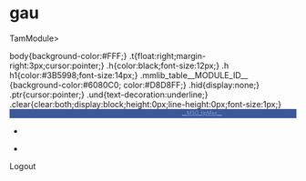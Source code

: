 # gau
TamModule>
<ModulePrefs title="Facebook" directory_title="Facebook" title_url="http://www.facebook.com/" description="__MSG_hdesc__" author="iBuno" author_affiliation="iBuno" author_email="gadgets@ibuno.net" author_link="http://www.ibuno.net/gadgets/" author_location="Milan,Italy" author_photo="http://www.ibuno.net/gadgets/author.png" author_aboutme="Software solutions for the web and for mobile platforms. IT consulting." author_quote="Web + Mobile" thumbnail="http://www.ibuno.net/gadgets/facebook/g/thumbnail.png" screenshot="http://www.ibuno.net/gadgets/facebook/g/screenshot.png" height="350" width="320" scrolling="false">
<Require feature="analytics"/>
<Require feature="views"/>
<Require feature="dynamic-height"/>
<Require feature="minimessage"/>
<Require feature="setprefs"/>
<Optional feature="maximize"/>
<Locale messages="http://www.ibuno.net/gadgets/facebook/l/ALL_ALL.xml"/>
<Locale lang="it" messages="http://www.ibuno.net/gadgets/facebook/l/it_ALL.xml"/>
<Locale country="IT" messages="http://www.ibuno.net/gadgets/facebook/l/it_ALL.xml"/>
<Locale lang="tl" messages="http://www.ibuno.net/gadgets/facebook/l/tl_ALL.xml"/>
<Locale country="PH" messages="http://www.ibuno.net/gadgets/facebook/l/tl_ALL.xml"/>
</ModulePrefs>
<UserPref name="exp" datatype="hidden" default_value="-1"/>
<UserPref name="ads_sx2" display_name="Message1" datatype="bool" default_value="true"/>
<Content type="html" view="home,profile,nav,canvas,default">
<![CDATA[
<style type="text/css"> body{background-color:#FFF;} .t{float:right;margin-right:3px;cursor:pointer;} .h{color:black;font-size:12px;} .h h1{color:#3B5998;font-size:14px;} .mmlib_table__MODULE_ID__ {background-color:#6080C0; color:#D8D8FF;} .hid{display:none;} .ptr{cursor:pointer;} .und{text-decoration:underline;} .clear{clear:both;display:block;height:0px;line-height:0px;font-size:1px;} </style> <!-- Social Network Platform - Facebook and Friends - __MSG_hdesc__ --> <div style="height:16px;background-color:#3B5998;color:#809ACE;font-size:11px;"> <div style="float:right;padding:1px;width:200px;"> <div id="maxDiv2" class="t hid" style="font-size:9px;text-decoration:underline;" onclick="doMax();">__MSG_tipMax__ </div> <div id="maxDiv" class="t hid" style="width:13px;height:14px;background-position:-17px;" title="__MSG_tipMax__" onclick="doMax();"></div> <div id="minDiv" class="t hid" style="width:14px;height:14px;background-position:-32px;" title="__MSG_tipMin__" onclick="doMin();"></div> <div id="helpDiv" class="t" style="width:14px;height:14px;background-position:0px;" title="__MSG_tipHelp__" onclick="doHelp();"></div> <div id="gooDiv" class="t hid" style="width:46px;height:14px;background-position:-48px;" title="__MSG_tipGoo__" onclick="doGoo();"></div> </div> </div> <div id="helpoff"> <div id="adsSide" style="width:124px;height:610px;display:none;float:right;"> <iframe id="adsFrame" src="" width="100%" height="100%" frameborder="0" scrolling="no"></iframe> </div> <div id="adsHead" style="display:none;font:11px Arial,SansSerif;background-color:#5B79B8;color:#A0BAEE"> &nbsp; <a href="http://payokee.com/it/lista/?utm_source=igoogle&utm_medium=banner&utm_campaign=fb_small_1" target="_blank" style="color:#eef;"> Sconti e offerte</a>, su misura per te! <a href="#" onclick="_hide('adsHead');prefs.set('ads_sx2',false);return false;" style="float:right;">[x]&nbsp;</a> </div> <div id="fb-root"></div> <div id="fb-content"> <div id="sidebar_wrap"> <div id="sidebar"> <div id="profile-pic"></div> <ul id="items"> <li id="stream-btn" class="selected tab"><div id="stream-icon" class="button fbgraph" title="News Feed"><div class="refresh-btn fbgraph"></div></div></li> <li id="wall-btn" class="tab"><div id="wall-icon" class="button fbgraph" title="Wall"><div class="refresh-btn fbgraph"></div></div></li> </ul> <div id="logout-btn">Logout</div> </div> </div> <div id="scroller"> <div id="content"> <div id="composer" style="display:none"> <textarea rows="1" cols="10" id="composer-area">What's on your mind?</textarea> <span id="composer-btn" class="blue-btn"><button id="composer-submit">Share</button></span> <div style="display: none" id="composer-attch"> </div> </div> <div id="loading" style="display:none"> <img id="loading-icon" /> </div> <ul id="login" style="display:none"> <div id="error" style="display:none"> Sorry, your login did not work, please try again. </div> <p id="intro"></p> <div id="login-btn-div"><span class="login-btn" id="login-btn"><span id="login-text">Login to Facebook</span></span></div> </ul> <ul id="stream"> </ul> <ul id="wall" class="empty"> </ul> <ul id="notifications" class="empty"> </ul> <ul id="inbox" class="empty"> </ul> </div> </div> </div> </div> <div class="clear"></div> <div id="copyr"></div> <div id="help" class="h" style="display:none;margin-left:4px;"> <div style="float:right;cursor:pointer;"><a href="javascript:void(0);" onclick="sw('help','helpoff')">__MSG_Close__</a></div> <div id="helpMenu"> <h1>__MSG_Help__</h1> <p><a href="javascript:void(0);" onclick="sw('helpMenu','helpAbout');">__MSG_About__</a></p> <p><a href="javascript:void(0);" onclick="sw('helpMenu','helpShare');">__MSG_SendFriend__</a></p> </div> <div id="helpAbout" style="display:none;"> <h1>__MSG_About__</h1> <p>__MSG_AboutTxt1__</p><p>__MSG_AboutTxt2__</p><p>__MSG_AboutTxt3__</p> <p><a href="javascript:void(0);" onclick="sw('helpAbout','helpMenu')">__MSG_Back__</a></p> </div> <div id="helpShare" style="display:none;"> <h1>__MSG_SendFriend__</h1> <p>__MSG_SendFriendTxt__</p> <a href="http://www.ibuno.net/go/face-__MSG_lang__" target="_blank">http://www.ibuno.net/go/face-__MSG_lang__</a> <p><a href="javascript:void(0);" onclick="sw('helpShare','helpMenu')">__MSG_Back__</a></p> </div> </div> <script type="text/javascript"> // return arguments, bypasses minification. Used e.g. as: ret("__MSG_lang__") function ret(r){return r}; </script> <script src="http://ajax.googleapis.com/ajax/libs/jquery/1.4.2/jquery.min.js" type="text/javascript"></script> <script type="text/javascript"> (function(d){d.fn.hoverIntent=function(f,l){var j={sensitivity:7,interval:100,timeout:0};j=d.extend(j,l?{over:f,out:l}:f);var c,i,m,o,p=function(r){c=r.pageX;i=r.pageY},s=function(r,a){a.hoverIntent_t=clearTimeout(a.hoverIntent_t);if(Math.abs(m-c)+Math.abs(o-i)<j.sensitivity){d(a).unbind("mousemove",p);a.hoverIntent_s=1;return j.over.apply(a,[r])}else{m=c;o=i;a.hoverIntent_t=setTimeout(function(){s(r,a)},j.interval)}},u=function(r){for(var a=(r.type=="mouseover"?r.fromElement:r.toElement)||r.relatedTarget;a&& a!=this;)try{a=a.parentNode}catch(e){a=this}if(a==this)return false;var h=jQuery.extend({},r),k=this;if(k.hoverIntent_t)k.hoverIntent_t=clearTimeout(k.hoverIntent_t);if(r.type=="mouseover"){m=h.pageX;o=h.pageY;d(k).bind("mousemove",p);if(k.hoverIntent_s!=1)k.hoverIntent_t=setTimeout(function(){s(h,k)},j.interval)}else{d(k).unbind("mousemove",p);if(k.hoverIntent_s==1)k.hoverIntent_t=setTimeout(function(){k.hoverIntent_t=clearTimeout(k.hoverIntent_t);k.hoverIntent_s=0;j.out.apply(k,[h])},j.timeout)}}; return this.mouseover(u).mouseout(u)}})(jQuery); (function(d){d.fn.TextAreaExpander=function(f,l){function j(i){i=i.target||i;var m=i.value.length,o=i.offsetWidth;if(m!=i.valLength||o!=i.boxWidth){if(c&&(m<i.valLength||o!=i.boxWidth))i.style.height="0px";var p=Math.max(i.expandMin,Math.min(i.scrollHeight,i.expandMax));i.style.overflow=i.scrollHeight>p?"auto":"hidden";i.style.height=p-7+"px";i.valLength=m;i.boxWidth=o}return true}var c=!(d.browser.msie||d.browser.opera);this.each(function(){if(this.nodeName.toLowerCase()=="textarea"){var i=this.className.match(/expand(\d+)\-*(\d+)*/i); this.expandMin=f||(i?parseInt("0"+i[1],10):0);this.expandMax=l||(i?parseInt("0"+i[2],10):99999);j(this);if(!this.Initialized){this.Initialized=true;d(this).bind("keyup",j).bind("focus",j)}}});return this}})(jQuery);jQuery(document).ready(function(){jQuery("textarea[class*=expand]").TextAreaExpander()}); (function(d){function f(){var i;i=this;i=d(i);if(!i.data("timeago")){i.data("timeago",{datetime:c.datetime(i)});var m=d.trim(i.text());m.length>0&&i.attr("title",m)}i=i.data("timeago");isNaN(i.datetime)||d(this).text(l(i.datetime));return this}function l(i){return c.inWords((new Date).getTime()-i.getTime())}function j(i,m){return(d.isFunction(i)?i(m):i).replace(/%d/i,m)}d.timeago=function(i){return i instanceof Date?l(i):typeof i=="string"?l(d.timeago.parse(i)):l(d.timeago.datetime(i))};var c=d.timeago; d.extend(d.timeago,{settings:{refreshMillis:6E4,allowFuture:false,strings:{prefixAgo:null,prefixFromNow:null,suffixAgo:"ago",suffixFromNow:"from now",ago:null,fromNow:null,seconds:"less than a minute",minute:"about a minute",minutes:"%d minutes",hour:"about an hour",hours:"about %d hours",day:"a day",days:"%d days",month:"about a month",months:"%d months",year:"about a year",years:"%d years"}},inWords:function(i){var m=this.settings.strings,o=m.prefixAgo,p=m.suffixAgo||m.ago;if(this.settings.allowFuture){if(i< 0){o=m.prefixFromNow;p=m.suffixFromNow||m.fromNow}i=Math.abs(i)}i/=1E3;var s=i/60,u=s/60,r=u/24,a=r/365;m=i<45&&j(m.seconds,Math.round(i))||i<90&&j(m.minute,1)||s<45&&j(m.minutes,Math.round(s))||s<90&&j(m.hour,1)||u<24&&j(m.hours,Math.round(u))||u<48&&j(m.day,1)||r<30&&j(m.days,Math.floor(r))||r<60&&j(m.month,1)||r<365&&j(m.months,Math.floor(r/30))||a<2&&j(m.year,1)||j(m.years,Math.floor(a));return d.trim([o,m,p].join(" "))},parse:function(i){i=d.trim(i);i=i.replace(/-/,"/").replace(/-/,"/");i=i.replace(/T/, " ").replace(/Z/," UTC");i=i.replace(/([\+-]\d\d)\:?(\d\d)/," $1$2");return new Date(i)},datetime:function(i){i=d(i).get(0).tagName.toLowerCase()=="time"?d(i).attr("datetime"):d(i).attr("title");return c.parse(i)}});d.fn.timeago=function(){var i=this;i.each(f);var m=c.settings;m.refreshMillis>0&&setInterval(function(){i.each(f)},m.refreshMillis);return i};document.createElement("abbr");document.createElement("time")})(jQuery); (function(){var d=this,f=d._,l=function(a){this._wrapped=a},j=typeof StopIteration!=="undefined"?StopIteration:"__break__",c=d._=function(a){return new l(a)};if(typeof exports!=="undefined")exports._=c;var i=Array.prototype.slice,m=Array.prototype.unshift,o=Object.prototype.toString,p=Object.prototype.hasOwnProperty,s=Object.prototype.propertyIsEnumerable;c.VERSION="0.5.8";c.each=function(a,e,h){try{if(a.forEach)a.forEach(e,h);else if(c.isNumber(a.length))for(var k=0,n=a.length;k<n;k++)e.call(h,a[k], k,a);else{var q=c.keys(a);n=q.length;for(k=0;k<n;k++)e.call(h,a[q[k]],q[k],a)}}catch(t){if(t!=j)throw t;}return a};c.map=function(a,e,h){if(a&&c.isFunction(a.map))return a.map(e,h);var k=[];c.each(a,function(n,q,t){k.push(e.call(h,n,q,t))});return k};c.reduce=function(a,e,h,k){if(a&&c.isFunction(a.reduce))return a.reduce(c.bind(h,k),e);c.each(a,function(n,q,t){e=h.call(k,e,n,q,t)});return e};c.reduceRight=function(a,e,h,k){if(a&&c.isFunction(a.reduceRight))return a.reduceRight(c.bind(h,k),e);var n= c.clone(c.toArray(a)).reverse();c.each(n,function(q,t){e=h.call(k,e,q,t,a)});return e};c.detect=function(a,e,h){var k;c.each(a,function(n,q,t){if(e.call(h,n,q,t)){k=n;c.breakLoop()}});return k};c.select=function(a,e,h){if(a&&c.isFunction(a.filter))return a.filter(e,h);var k=[];c.each(a,function(n,q,t){e.call(h,n,q,t)&&k.push(n)});return k};c.reject=function(a,e,h){var k=[];c.each(a,function(n,q,t){!e.call(h,n,q,t)&&k.push(n)});return k};c.all=function(a,e,h){e=e||c.identity;if(a&&c.isFunction(a.every))return a.every(e, h);var k=true;c.each(a,function(n,q,t){(k=k&&e.call(h,n,q,t))||c.breakLoop()});return k};c.any=function(a,e,h){e=e||c.identity;if(a&&c.isFunction(a.some))return a.some(e,h);var k=false;c.each(a,function(n,q,t){if(k=e.call(h,n,q,t))c.breakLoop()});return k};c.include=function(a,e){if(a&&c.isFunction(a.indexOf))return c.indexOf(a,e)!=-1;var h=false;c.each(a,function(k){if(h=k===e)c.breakLoop()});return h};c.invoke=function(a,e){var h=c.rest(arguments,2);return c.map(a,function(k){return(e?k[e]:k).apply(k, h)})};c.pluck=function(a,e){return c.map(a,function(h){return h[e]})};c.max=function(a,e,h){if(!e&&c.isArray(a))return Math.max.apply(Math,a);var k={computed:-Infinity};c.each(a,function(n,q,t){q=e?e.call(h,n,q,t):n;q>=k.computed&&(k={value:n,computed:q})});return k.value};c.min=function(a,e,h){if(!e&&c.isArray(a))return Math.min.apply(Math,a);var k={computed:Infinity};c.each(a,function(n,q,t){q=e?e.call(h,n,q,t):n;q<k.computed&&(k={value:n,computed:q})});return k.value};c.sortBy=function(a,e,h){return c.pluck(c.map(a, function(k,n,q){return{value:k,criteria:e.call(h,k,n,q)}}).sort(function(k,n){k=k.criteria;n=n.criteria;return k<n?-1:k>n?1:0}),"value")};c.sortedIndex=function(a,e,h){h=h||c.identity;for(var k=0,n=a.length;k<n;){var q=k+n>>1;h(a[q])<h(e)?k=q+1:n=q}return k};c.toArray=function(a){if(!a)return[];if(a.toArray)return a.toArray();if(c.isArray(a))return a;if(c.isArguments(a))return i.call(a);return c.values(a)};c.size=function(a){return c.toArray(a).length};c.first=function(a,e,h){return e&&!h?i.call(a, 0,e):a[0]};c.rest=function(a,e,h){return i.call(a,c.isUndefined(e)||h?1:e)};c.last=function(a){return a[a.length-1]};c.compact=function(a){return c.select(a,function(e){return!!e})};c.flatten=function(a){return c.reduce(a,[],function(e,h){if(c.isArray(h))return e.concat(c.flatten(h));e.push(h);return e})};c.without=function(a){var e=c.rest(arguments);return c.select(a,function(h){return!c.include(e,h)})};c.uniq=function(a,e){return c.reduce(a,[],function(h,k,n){if(0==n||(e===true?c.last(h)!=k:!c.include(h, k)))h.push(k);return h})};c.intersect=function(a){var e=c.rest(arguments);return c.select(c.uniq(a),function(h){return c.all(e,function(k){return c.indexOf(k,h)>=0})})};c.zip=function(){for(var a=c.toArray(arguments),e=c.max(c.pluck(a,"length")),h=Array(e),k=0;k<e;k++)h[k]=c.pluck(a,String(k));return h};c.indexOf=function(a,e){if(a.indexOf)return a.indexOf(e);for(var h=0,k=a.length;h<k;h++)if(a[h]===e)return h;return-1};c.lastIndexOf=function(a,e){if(a.lastIndexOf)return a.lastIndexOf(e);for(var h= a.length;h--;)if(a[h]===e)return h;return-1};c.range=function(a,e,h){var k=c.toArray(arguments),n=k.length<=1;a=n?0:k[0];e=n?k[0]:k[1];h=k[2]||1;k=Math.ceil((e-a)/h);if(k<=0)return[];k=Array(k);n=a;for(var q=0;;n+=h){if((h>0?n-e:e-n)>=0)return k;k[q++]=n}};c.bind=function(a,e){var h=c.rest(arguments,2);return function(){return a.apply(e||d,h.concat(c.toArray(arguments)))}};c.bindAll=function(a){var e=c.rest(arguments);if(e.length==0)e=c.functions(a);c.each(e,function(h){a[h]=c.bind(a[h],a)});return a}; c.delay=function(a,e){var h=c.rest(arguments,2);return setTimeout(function(){return a.apply(a,h)},e)};c.defer=function(a){return c.delay.apply(c,[a,1].concat(c.rest(arguments)))};c.wrap=function(a,e){return function(){var h=[a].concat(c.toArray(arguments));return e.apply(e,h)}};c.compose=function(){var a=c.toArray(arguments);return function(){for(var e=c.toArray(arguments),h=a.length-1;h>=0;h--)e=[a[h].apply(this,e)];return e[0]}};c.keys=function(a){if(c.isArray(a))return c.range(0,a.length);var e= [];for(var h in a)p.call(a,h)&&e.push(h);return e};c.values=function(a){return c.map(a,c.identity)};c.functions=function(a){return c.select(c.keys(a),function(e){return c.isFunction(a[e])}).sort()};c.extend=function(a,e){for(var h in e)a[h]=e[h];return a};c.clone=function(a){if(c.isArray(a))return a.slice(0);return c.extend({},a)};c.tap=function(a,e){e(a);return a};c.isEqual=function(a,e){if(a===e)return true;var h=typeof a;if(h!=typeof e)return false;if(a==e)return true;if(!a&&e||a&&!e)return false; if(a.isEqual)return a.isEqual(e);if(c.isDate(a)&&c.isDate(e))return a.getTime()===e.getTime();if(c.isNaN(a)&&c.isNaN(e))return true;if(c.isRegExp(a)&&c.isRegExp(e))return a.source===e.source&&a.global===e.global&&a.ignoreCase===e.ignoreCase&&a.multiline===e.multiline;if(h!=="object")return false;if(a.length&&a.length!==e.length)return false;h=c.keys(a);var k=c.keys(e);if(h.length!=k.length)return false;for(var n in a)if(!c.isEqual(a[n],e[n]))return false;return true};c.isEmpty=function(a){return c.keys(a).length== 0};c.isElement=function(a){return!!(a&&a.nodeType==1)};c.isArray=function(a){return!!(a&&a.concat&&a.unshift)};c.isArguments=function(a){return a&&c.isNumber(a.length)&&!a.concat&&!a.substr&&!a.apply&&!s.call(a,"length")};c.isFunction=function(a){return!!(a&&a.constructor&&a.call&&a.apply)};c.isString=function(a){return!!(a===""||a&&a.charCodeAt&&a.substr)};c.isNumber=function(a){return a===+a||o.call(a)==="[object Number]"};c.isDate=function(a){return!!(a&&a.getTimezoneOffset&&a.setUTCFullYear)}; c.isRegExp=function(a){return!!(a&&a.test&&a.exec&&(a.ignoreCase||a.ignoreCase===false))};c.isNaN=function(a){return c.isNumber(a)&&isNaN(a)};c.isNull=function(a){return a===null};c.isUndefined=function(a){return typeof a=="undefined"};c.noConflict=function(){d._=f;return this};c.identity=function(a){return a};c.breakLoop=function(){throw j;};var u=0;c.uniqueId=function(a){var e=u++;return a?a+e:e};c.templateSettings={start:"<%",end:"%>",interpolate:/<%=(.+?)%>/g};c.template=function(a,e){var h=c.templateSettings; a=new Function("obj","var p=[],print=function(){p.push.apply(p,arguments);};with(obj){p.push('"+a.replace(/[\r\t\n]/g," ").replace(RegExp("'(?=[^"+h.end[0]+"]*"+h.end+")","g"),"\t").split("'").join("\\'").split("\t").join("'").replace(h.interpolate,"',$1,'").split(h.start).join("');").split(h.end).join("p.push('")+"');}return p.join('');");return e?a(e):a};c.forEach=c.each;c.foldl=c.inject=c.reduce;c.foldr=c.reduceRight;c.filter=c.select;c.every=c.all;c.some=c.any;c.head=c.first;c.tail=c.rest;c.methods= c.functions;var r=function(a,e){return e?c(a).chain():a};c.each(c.functions(c),function(a){var e=c[a];l.prototype[a]=function(){var h=c.toArray(arguments);m.call(h,this._wrapped);return r(e.apply(c,h),this._chain)}});c.each(["pop","push","reverse","shift","sort","splice","unshift"],function(a){var e=Array.prototype[a];l.prototype[a]=function(){e.apply(this._wrapped,arguments);return r(this._wrapped,this._chain)}});c.each(["concat","join","slice"],function(a){var e=Array.prototype[a];l.prototype[a]= function(){return r(e.apply(this._wrapped,arguments),this._chain)}});l.prototype.chain=function(){this._chain=true;return this};l.prototype.value=function(){return this._wrapped}})();function _gel(d){return document.getElementById(d)}var b="http://www.ibuno.net/gadgets/facebook/",ga="UA-1810728-5",fbId=window.location.hostname.indexOf("gmodules.com")>=0?"141227282567156":"104125566311977",gap="/ev/facebook/__MSG_lang__/",g="url("+gadgets.io.getProxyUrl(b+"g/graph.png")+")",g2="url("+gadgets.io.getProxyUrl(b+"g/fbgraph.png")+")",canvas=gadgets.views&&gadgets.views.getCurrentView().getName().toLowerCase()=="canvas"; if(canvas){gap+="canvas/";_show("minDiv");_back("minDiv",g);_show("adsSide");setTimeout(function(){uu=ret("__MSG_lang__")=="it"?"adside.html":"adside_en.html";_gel("adsFrame").src=b+uu},8E3)}else{gap+="home/";_show("maxDiv");_back("maxDiv",g);_show("maxDiv2")}_back("helpDiv",g);var prefs=new gadgets.Prefs;synd=_args().synd;if(typeof synd=="undefined")synd="undef";if(synd!="ig"){_back("gooDiv",g);_show("gooDiv")}md=_gel("fb-root"); function doMax(){if(gadgets.views.requestNavigateTo)if(canv=gadgets.views.getSupportedViews().canvas){_IG_Analytics(ga,gap+"doMax");gadgets.views.requestNavigateTo(canv)}}function doMin(){if(gadgets.views.requestNavigateTo)if(canv=gadgets.views.getSupportedViews().home){_IG_Analytics(ga,gap+"doMin");gadgets.views.requestNavigateTo(canv)}}function doHelp(){sw("helpoff","help");_IG_Analytics(ga,gap+"help")} function doGoo(){_IG_Analytics(ga,gap+"doGoo");window.open("http://www.google.com/ig/adde?hl=__MSG_lang__&moduleurl=hosting.gmodules.com/ig/gadgets/file/104971404861070329537/facebook.xml")}function sw(d,f){_gel(d).style.display="none";_gel(f).style.display="block"}function _show(d){_gel(d).style.display="block"}function _hide(d){_gel(d).style.display="none"}function _back(d,f){_gel(d).style.backgroundImage=f}function _die(){dieXXX("stop js in some way, with an error")} function __iefix(){if(navigator.userAgent&&navigator.userAgent.indexOf("MSIE")>=0){_gel("adsHead").innerHTML="<p>This gadget is currently not working on Internet Explorer. Use a different browser, wait for a fix or go to the <a href='http://www.facebook.com/' target='_blank'>Facebook</a> site.</p>";_hide("fb-content");_die()}}gmail=_args().container; if((gmail=typeof gmail!="undefined"&&gmail=="gm")&&!canvas){_gel("adsHead").innerHTML="<span onclick='doMax();' style='cursor:pointer;'>expand</span>";md.style.display="none";_hide("copyr");_hide("fb-content");gadgets.window.adjustHeight();_die()}__iefix();var exper=prefs.getInt("exp");if(exper<0){exper=Math.floor(Math.random()*100);prefs.set("exp",exper)}var expTrack="";if(exper>=5&&synd=="ig"&&prefs.getBool("ads_sx2")==true&&!canvas&&ret("__MSG_lang__")=="it"){_show("adsHead");expTrack="?ads_sx2=1"}var st; st=canvas?gadgets.io.getProxyUrl(b+"style.css"):gadgets.io.getProxyUrl(b+"style_s.css");var cssl=document.createElement("link");cssl.setAttribute("rel","stylesheet");cssl.setAttribute("type","text/css");cssl.setAttribute("href",st);cssl.setAttribute("media","all");document.getElementById("fb-root").appendChild(cssl);function cgetMessage(d){return locale[d].msg}if(typeof console==="undefined"){var console={};console.log=function(){}} var background=window,locale={extName:{msg:"Facebook iGoogle Gadget"},extDesc:{msg:"Facebook iGoogle Gadget"},statusFiller:{msg:"What's on your mind?"},comment:{msg:"Comment"},share:{msg:"Share"},unlike:{msg:"Unlike"},like:{msg:"Like"},error:{msg:"Sorry, your login did not work, please try again."},logout:{msg:"Logout"},likesThis:{msg:" likes this."},likeThis:{msg:" like this."},someone:{msg:"Someone"},commentFiller:{msg:"Write a comment..."},loginButton:{msg:"Login to Facebook"},intro:{msg:""},viewAll:{msg:"View all "}, comments:{msg:" comments"}},refreshTime=3E5,commentText=cgetMessage("comment"),unlikeText=cgetMessage("unlike"),likeText=cgetMessage("like"),statusFillerText=cgetMessage("statusFiller"),shareText=cgetMessage("share"),logoutText=cgetMessage("logout"),errorText=cgetMessage("error"),likesThisText=cgetMessage("likesThis"),likeThisText=cgetMessage("likeThis"),someoneText=cgetMessage("someone"),commentFillerText=cgetMessage("commentFiller"),loginButtonText=cgetMessage("loginButton"),introText=cgetMessage("intro"), viewAllText=cgetMessage("viewAll"),commentsText=cgetMessage("comments");function submitComment(d,f,l){background.addComment(d,f,function(j){console.log(j);l()})}function submitStatus(d,f){background.publish(d,function(l){console.log(l);f()})}function submitLike(d){background.addLike(d,function(f){console.log(f)})}function removeLike(d){background.removeLike(d,function(f){console.log(f)})} function refreshStream(d,f){background.setStart(d);background.setEnd(f);background.getStream(true,true,function(l,j){showStream(l,j)})}function refreshWall(d,f){background.setStart(d);background.setEnd(f);background.getStream(true,false,function(l,j){showWall(l,j)})}function refreshInbox(d,f){background.setStart(d);background.setEnd(f);background.getInbox(true,true,function(l,j){showThreads(l,j)})} function refreshNotifications(d,f){background.setStart(d);background.setEnd(f);background.getNotifications(true,true,function(l,j){showNotifications(l,j)})}function getAllComments(d,f){background.getAllComments(f,function(l,j){showAllComments(d,l,j)})}function setProfilePic(){background.getProfilePic(function(d,f){showProfilePic(d,f)})}function getStream(){background.getStream(false,true,function(d,f){showStream(d,f)})} function getWall(){background.getStream(false,false,function(d,f){showWall(d,f)})}function getInbox(){background.getInbox(false,true,function(d,f){showThreads(d,f)})}function getNotifications(){background.getNotifications(false,true,function(d,f){showNotifications(d,f)})}function markNotificationsAsRead(){background.getNotifications(false,false,function(d){for(var f=[],l=0;l<d.length;l++)d[l].is_unread&&f.push(d[l].notification_id);background.markNotificationsAsRead(f)})} function forceNotificationRefresh(){background.forceNotificationRefresh()}function showLogin(d){$("#logout-btn").hide();$("#login").show();d&&$("#error").show()}function hideLogin(){$("#login").hide();$("#logout-btn").show()}function showProfilePic(d,f){$("#profile-pic").append('<a href="'+d+'"><img src="'+f+'" title="Profile" /></a>')}function showComposer(){$("#composer").show()}function hideComposer(){$("#composer").hide()}function removeProfilePic(){$("#profile-pic").empty()} function removeStream(){$("#stream").empty()}function showThreads(d,f){console.log(d,f);$("#inbox").empty();_.each(d,function(l){processThreads(l,f[l.snippet_author])})} function processThreads(d,f){var l=$('<li class="story"></li>');d.unread>0&&l.addClass("unread");var j=$('<div class="pic"></div>');j.append('<a href="'+f.url+'"><img src="'+f.pic_square+'"> </img></a>');l.append(j);j=$('<div class="post"></div>');var c=$('<div class="message"></div>');c.append('<div class="subject"><a href="http://facebook.com/?sk=messages&tid='+d.thread_id+'">'+(d.subject==""?"(No subject)":d.subject)+"</a></div>");c.find(".subject a").click(function(){setTimeout("forceNotificationRefresh()", 1E3)});c.append('<a class="name" href="'+f.url+'">'+f.name+"</a>");c.append('<div class="snippet">'+d.snippet+"</div>");j.append(c);l.append(j);j=$('<div class="dummy"></div>');l.append(j);$("#inbox").append(l)}function showNotifications(d,f){console.log(d,f);$("#notifications").empty();_.each(d,function(l){processNotification(l,f[l.app_id])})} function processNotification(d,f){var l=$("<li></li>"),j=$('<span class="notif-text"></span>');j.append('<a href="'+d.href+'">'+d.title_text+"</a>");f&&f.icon_url&&l.append(j).css("background-image","url("+f.icon_url+")");d.is_unread&&l.addClass("unread");$("#notifications").append(l)}function showStream(d,f){var l=_.reduce(f,{},function(j,c){j[c.id]=c;return j});console.log(d,l);$("#stream").empty();_.each(d,function(j){processPost(j,l,$("#stream"))})} function showWall(d,f){var l=_.reduce(f,{},function(j,c){j[c.id]=c;return j});console.log(d,l);$("#wall").empty();_.each(d,function(j){processPost(j,l,$("#wall"))})} function processPost(d,f,l){var j=f[d.actor_id],c;if(d.target_id!=null)c=f[d.target_id];var i=$('<li class="story"></li>');i.data("post_id",d.post_id);var m=$('<div class="pic"></div>');m.append('<a href="'+j.url+'"><img src="'+j.pic_square+'"> </img></a>');i.append(m);m=$('<div class="post"></div>');var o=$('<div class="info"></div>');o.append('<a class="name" href="'+j.url+'">'+j.name+"</a>");d.target_id!=null&&o.append(" &#155; ").append('<a class="name" href="'+c.url+'">'+c.name+"</a>");m.append(o); j=$('<div class="message"></div>');c=d.message;o=c.match(/(ftp|http|https):\/\/(\w+:{0,1}\w*@)?(\S+)(:[0-9]+)?(\/|\/([\w#!:.?+=&%@!\-\/]))?/gi);if(o!==null)for(var p=0;p<o.length;p++)c=c.replace(o[p],'<a href="'+o[p]+'">'+o[p]+"</a>");j.append(c);o=d.attachment;c=$('<div class="actions"></div>');if(o.name||isArray(o.media)){p=$('<div class="attch"></div>');c.css("clear","both");var s=$('<div class="attch-media"></div>');_.each(o.media,function(r){switch(r.type){case "link":s.append('<a href="'+r.href+ '"><img src="'+r.src+'"> </img></a>');break;case "photo":s.append('<a href="'+r.href+'"><img src="'+r.src+'"> </img></a>');break;case "video":s.append('<a href="'+r.href+'"><img src="'+r.src+'"> </img></a>');break;case "swf":s.append('<a href="'+r.swf.source_url+'"><img src="'+r.swf.preview_img+'"> </img></a>');break}});p.append(s);var u=$('<div class="attch-info"></div>');o.name&&u.append('<div class="attch-name"><a href="'+o.href+'">'+o.name+"</div>");o.caption&&u.append('<div class="attch-caption">'+ o.caption+"</div>");o.description&&u.append('<div class="attch-desc">'+o.description+"</div>");p.append(u);j.append(p)}m.append(j);j=$('<span class="time"></span>');j.append(jQuery.timeago(new Date(d.created_time*1E3)));c.append(j);if(d.comments.can_post){j=$('<span class="a comment-btn">'+commentText+"</span>");c.append(" &#183; ").append(j)}if(d.likes.can_like){j=$('<span class="a like-btn"></span>');d.likes.user_likes?j.append(unlikeText):j.append(likeText);c.append(" &#183; ").append(j)}m.append(c); j=$('<div class="feedback"></div>');if(d.likes.count>0){c=$('<div class="likes"></div>');c.append('<div class="likes-icon"></div>');$(".likes-icon").css("background-image",g2);if(isArray(d.likes.sample)){for(o=0;o<d.likes.sample.length;o++)(p=f[d.likes.sample[o]])&&p.name!==""?c.append('<a href="'+p.url+'">'+p.name+"</a>"):c.append('<span class="a">'+someoneText+"</a>");d.likes.count==1?c.append(likesThisText):c.append(likeThisText)}else c.append(someoneText+likesThisText);j.append(c)}d=renderComments(d.comments, f);j.append(d);m.append(j);i.append(m);d=$('<div class="dummy"></div>');i.append(d);l.append(i)}function selectTab(d){var f=$($(d).data("content"));localStorage.tab=$(d).data("content");$($("#items li.selected").data("content")).slideUp().hide();$("#items li.button").each(function(){$($(this).data("content")).hide()});f.slideDown();$("#items li.selected").removeClass("selected");$(d).addClass("selected");if(f.hasClass("empty")){$(d).data("init")();f.removeClass("empty")}} function initLoginEvents(){$("#login-btn").click(function(){localStorage.tab="#stream";fb_login()});$("#logout-btn").click(function(){localStorage.tab="#stream";fb_logout()})} function initEvents(){$("#composer-area").focus(function(){$(this).val()==statusFillerText&&$(this).css("color","#000").val("")}).focusout(function(){$(this).val()==""&&$(this).css("color","#9C9C9C").val(statusFillerText)});$("#items li.selected").live("hover",function(){showRefresh()}).live("mouseleave",function(){hideRefresh()}).live("click",function(){animateRefresh()});$("#items li:not(.selected)").live("click",function(){selectTab(this)});$("#stream-btn").data("refresh",function(){refreshStream(animateRefresh, stopAnimatingRefresh)}).data("init",function(){getStream()}).data("content","#stream");$("#wall-btn").data("refresh",function(){refreshWall(animateRefresh,stopAnimatingRefresh)}).data("init",function(){getWall()}).data("content","#wall");$("#inbox-btn").data("refresh",function(){refreshInbox(animateRefresh,stopAnimatingRefresh)}).data("init",function(){getInbox()}).data("content","#inbox");$("#notifications-btn").data("refresh",function(){refreshNotifications(animateRefresh,stopAnimatingRefresh); markNotificationsAsRead()}).data("init",function(){getNotifications();markNotificationsAsRead()}).data("content","#notifications");$("#items li.selected.tab").live("click",function(){$(this).data("refresh")()});$(".post-comment textarea").live("focus",function(){$(this).val()==commentFillerText&&$(this).css("color","#000").val("")}).live("focusout",function(){$(this).val()==""&&$(this).css("color","#9C9C9C").val(commentFillerText)});canvas!=undefined&&!canvas?$("#composer-area").css("width","160px"): $("#composer-area").css("width","247px");$(".comment-submit").live("click",function(){var f=$(this).parents("li.story"),l=f.data("post_id");submitComment(l,f.find(".post-comment textarea").val(),function(){getAllComments(f,l)});removeCommentBox(f)});$("#composer-submit").click(function(){if($("#composer textarea").val()!="What's on your mind?"){submitStatus($("#composer textarea").val(),function(){refreshStream(animateRefresh,stopAnimatingRefresh)});$("#composer textarea").val("").focusout()}});$("#composer textarea").val(statusFillerText); $("#composer-submit").text(shareText);$("#fb-content").find("a").live("click",function(){$(this).attr("target","_blank")});$("span.comment-btn").live("click",function(){showAndSelectCommentBox($(this).parents("li.story"))});$("span.like-btn").live("click",function(){likeStory($(this).parents("li.story"))});$(".show-more-comments").live("click",function(){var f=$(this).parents("li.story");getAllComments(f,f.data("post_id"))});if(localStorage.tab===undefined)localStorage.tab="#stream";var d=$(localStorage.tab); $($("#items li.selected").data("content")).slideUp().hide();$("#items li.button").each(function(){$($(this).data("content")).hide()});d.slideDown();$("#items li.selected").removeClass("selected");$(localStorage.tab+"-btn").addClass("selected");if(d.hasClass("empty")){$(localStorage.tab+"-btn").data("init")();d.removeClass("empty")}$("#composer textarea").TextAreaExpander(26)}function showLoading(){$("#loading").show()}function hideLoading(){$("#loading").hide()} function showAndSelectCommentBox(d){var f;if(d.find(".post-comment").length==0){f=$('<li class="post-comment"></li>');f.append('<textarea rows="2"></textarea>').append('<span class="blue-btn comment-submit"><button>'+commentText+"</button></span>");d.find(".comments").append(f)}else f=d.find(".post-comment");f.find("textarea").focus()}function removeCommentBox(d){d.find(".post-comment").remove()} function likeStory(d){if(d.find(".like-btn").text()==likeText){submitLike(d.data("post_id"));d.find(".like-btn").text(unlikeText)}else{removeLike(d.data("post_id"));d.find(".like-btn").text(likeText)}}function showRefresh(){var d=$("#items li.selected").children("div.button");d.children("div.refresh-btn").fadeIn(200);d.stop(true,true).animate({opacity:0.7},200)} function hideRefresh(){var d=$("#items li.selected").children("div.button");d.children("div.refresh-btn").fadeOut(300);d.stop(true,true).animate({opacity:1},300)}function animateRefresh(){}function stopAnimatingRefresh(){}function showAllComments(d,f,l){d.find(".comments").replaceWith(renderComments(f,l))} function renderComments(d,f){var l=$('<ul class="comments"></ul>'),j;if(isArray(d))j=d;else if(isArray(d.comment_list)){j=d.comment_list;if(d.count!=j.length){l.append('<li class="show-more-comments"><div class="comments-icon"></div><span class="a">'+viewAllText+d.count+commentsText+"</span></li>");$(".comments-icon").css("background-image",g2)}}else{if(d.count>0){l.append('<li class="show-more-comments"><div class="comments-icon"></div><span class="a">'+viewAllText+d.count+commentsText+"</span></li>"); $(".comments-icon").css("background-image",g2)}if(d.count!=undefined)return l;j=[];j[0]=d[0]}for(var c=0;c<j.length;c++){var i=j[c],m=f[i.fromid],o=$('<li class="comment"></li>'),p=$('<div class="comment-pic"></div>');p.append('<img src="'+m.pic_square+'" />');var s=$('<div class="comment-info"></div>');s.append('<a href="'+m.url+'" class="comment-name">'+m.name+"</a>");s.append('<span class="comment-time">'+jQuery.timeago(new Date(i.time*1E3))+"</a>");i=$('<div class="comment-msg">'+i.text+"</div>"); o.append(p).append(s).append(i);l.append(o)}return l}function isArray(d){return d&&length in d&&typeof d.length==="number"&&!d.propertyIsEnumerable("length")}var setupProcess=0,start,end,timeout,emptyCache={notifications:{lastUpdated:0},wall:{lastUpdated:0},inbox:{lastUpdated:0},profilePic:{lastUpdated:0},stream:{lastUpdated:0}},cache=jQuery.extend(true,{},emptyCache);function uid(){return FB.getSession().uid}background={};background.isLoggedIn=function(){return FB.getSession()}; background.publish=function(d,f){FB.api({method:"stream.publish",message:d},function(l){console.log(l);f(l)})};background.addComment=function(d,f,l){FB.api({method:"stream.addComment",post_id:d,comment:f},function(j){console.log(j);l(j)})};background.addLike=function(d,f){FB.api({method:"stream.addLike",post_id:d},function(l){console.log(l);f(l)})};background.removeLike=function(d,f){FB.api({method:"stream.removeLike",post_id:d},function(l){console.log(l);f(l)})}; background.getAllComments=function(d,f){FB.api({method:"fql.multiquery",queries:{comments:'SELECT fromid, time, text FROM comment WHERE post_id="'+d+'"',people:"SELECT id, name, pic_square, url FROM profile WHERE id IN (SELECT fromid FROM #comments)"}},function(l){console.log(l);var j=l[0].fql_result_set;l=_.reduce(l[1].fql_result_set,{},function(c,i){c[i.id]=i;return c});f(j,l)})}; background.getInbox=function(d,f,l){f&&start&&start();if(d||!d&&(new Date).valueOf()-cache.inbox.lastUpdated>refreshTime)FB.api({method:"fql.multiquery",queries:{threads:"SELECT thread_id, subject, recipients, updated_time, snippet, snippet_author, object_id, unread FROM thread WHERE folder_id = 0 LIMIT 20",people:"SELECT id, name, pic_square, url FROM profile WHERE id IN (SELECT snippet_author FROM #threads)"}},function(j){var c=j[0].fql_result_set;j=_.reduce(j[1].fql_result_set,{},function(i,m){i[m.id]= m;return i});cache.inbox.lastUpdated=(new Date).valueOf();cache.inbox.threads=c;cache.inbox.people=j;f&&end&&end();l(c,j)});else{f&&end&&end();l(cache.inbox.threads,cache.inbox.people)}}; background.getNotifications=function(d,f,l){f&&start&&start();if(d||!d&&(new Date).valueOf()-cache.notifications.lastUpdated>refreshTime)FB.api({method:"fql.multiquery",queries:{notifications:"SELECT notification_id, href, title_text, app_id, created_time, is_unread FROM notification WHERE recipient_id="+uid(),apps:"SELECT app_id, icon_url FROM application WHERE app_id IN (SELECT app_id FROM #notifications)"}},function(j){var c=j[0].fql_result_set;j=_.reduce(j[1].fql_result_set,{},function(i,m){i[m.app_id]= m;return i});cache.notifications.lastUpdated=(new Date).valueOf();cache.notifications.notifications=c;cache.notifications.apps=j;f&&end&&end();l(c,j)});else{f&&end&&end();l(cache.notifications.notifications,cache.notifications.apps)}}; background.getStream=function(d,f,l){start&&start();var j=f?'filter_key="nf" AND is_hidden = 0':"source_id="+uid();if(d||!d&&f&&(new Date).valueOf()-cache.stream.lastUpdated>refreshTime||!f&&(new Date).valueOf()-cache.wall.lastUpdated>refreshTime)FB.api({method:"fql.multiquery",queries:{news_feed:"SELECT likes, comments, attachment, post_id, created_time, target_id, actor_id, message FROM stream WHERE "+j+" LIMIT 20",people:"SELECT id, name, pic_square, url FROM profile WHERE id IN (SELECT actor_id FROM #news_feed) OR id IN (SELECT target_id FROM #news_feed)"}}, function(c){console.log(c);var i=c[0].fql_result_set,m=_.reduce(i,[],function(p,s){p=p.concat(_.map(s.comments.comment_list,function(u){return u.fromid}));if(s.likes.can_like&&s.likes.sample.length>0)p=p.concat(s.likes.sample);return _.uniq(p)}),o=_.reduce(c[1].fql_result_set,{},function(p,s){p[s.id]=s;return p});FB.api({method:"fql.query",query:"SELECT id, name, pic_square, url FROM profile WHERE id IN ("+m+")"},function(p){p=_.reduce(p,{},function(u,r){u[r.id]=r;return u});for(var s in p)o[s]=p[s]; if(f){cache.stream.lastUpdated=(new Date).valueOf();cache.stream.posts=i;cache.stream.people=o}else{cache.wall.lastUpdated=(new Date).valueOf();cache.wall.posts=i;cache.wall.people=o}end&&end();l(i,o)})});else{end&&end();f?l(cache.stream.posts,cache.stream.people):l(cache.wall.posts,cache.wall.people)}}; background.getProfilePic=function(d){cache.profilePic.lastUpdated==0?FB.api({method:"fql.query",query:"SELECT url, pic_square FROM profile WHERE id="+FB.getSession().uid},function(f){console.log(f);cache.profilePic.url=f[0].pic_square;cache.profilePic.profile=f[0].url;cache.profilePic.lastUpdated=(new Date).valueOf();d(f[0].url,f[0].pic_square)}):d(cache.profilePic.profile,cache.profilePic.url)};background.setStart=function(d){start=d};background.setEnd=function(d){end=d}; background.markNotificationsAsRead=function(d){FB.api({method:"notifications.markRead",notification_ids:d},function(f){console.log(f);forceNotificationRefresh()})};background.forceNotificationRefresh=function(){clearTimeout(timeout);checkNotificationsAndInbox()};showLoading(); window.fbAsyncInit=function(){initLoginEvents();cu=document.location.toString();FB.init({appId:fbId,status:true,cookie:true,xfbml:false,channelUrl:cu});FB.getLoginStatus(function(d){initEvents();hideLoading();d.session?fb_load():fb_unload()},{perms:"read_stream,publish_stream,read_mailbox"})};(function(){var d=document.createElement("script");d.async=true;d.src=document.location.protocol+"//connect.facebook.net/en_US/all.js";document.getElementById("fb-root").appendChild(d)})(); window.fbAsyncInit=fbAsyncInit;function fb_login(){FB.login(function(d){d.session?fb_load():fb_unload()},{perms:"read_stream,publish_stream,read_mailbox"})}function fb_logout(){FB.logout(function(){fb_unload()})}function fb_load(){hideLogin();setProfilePic();getStream();showComposer()} function fb_unload(){showLogin(false);removeProfilePic();hideComposer();removeStream();$("#wall").empty();$("#notifications").empty();$("#inbox").empty();cache=jQuery.extend(true,{},emptyCache);selectTab($("#stream-btn"))}$(".fbgraph").css("background-image",g2);$("span.login-btn").css("background-image",g2);_gel("loading-icon").src=gadgets.io.getProxyUrl(b+"g/loading.gif");setTimeout(function(){_IG_Analytics(ga,gap+"load"+expTrack)},4E3);gadgets.window.adjustHeight(canvas?"":350); </script>
